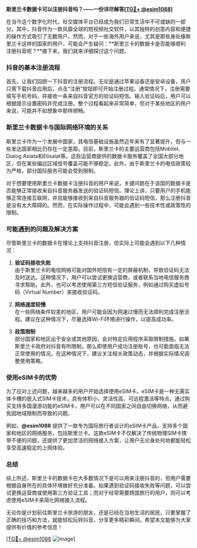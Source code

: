 **斯里兰卡数据卡可以注册抖音吗？——一份详尽解答[[TG💪+ @esim1088](https://t.me/s/esim1088)]**

在当今这个数字化时代，社交媒体平台已经成为我们日常生活中不可或缺的一部分。其中，抖音作为一款风靡全球的短视频社交软件，以其独特的创意内容和便捷的操作方式吸引了无数用户。然而，对于一些海外用户来说，尤其是那些身处像斯里兰卡这样的国家的用户，可能会产生疑问：**斯里兰卡的数据卡是否能够顺利注册抖音呢？**接下来，我们就来详细探讨这个问题。

### 抖音的基本注册流程

首先，让我们回顾一下抖音的注册流程。无论是通过苹果设备还是安卓设备，用户只需下载抖音应用后，点击“注册”按钮即可开始注册过程。通常情况下，注册需要填写手机号码，并接收一条来自抖音官方的验证码短信。输入验证码后，用户可以根据提示设置密码并完成注册。整个过程看起来非常简单，但对于某些地区的用户来说，可能并不如想象中那样顺畅。

### 斯里兰卡数据卡与国际网络环境的关系

斯里兰卡作为一个发展中国家，其电信基础设施虽然近年来有了显著提升，但与一些发达国家相比仍存在一定差距。目前，斯里兰卡的主要运营商包括Mobitel、Dialog Axiata和Etisalat等。这些运营商提供的数据卡服务覆盖了全国大部分地区，但在某些偏远区域信号覆盖可能不够稳定。此外，由于斯里兰卡的电信政策较为严格，部分国际服务可能会受到限制。

对于想要使用斯里兰卡数据卡注册抖音的用户来说，关键问题在于该国的数据卡是否能够正常接收来自抖音服务器发送的验证码短信。理论上讲，只要用户的手机能够正常连接互联网，并且能够接收到来自抖音服务器的验证码短信，那么注册抖音是没有太大障碍的。然而，在实际操作过程中，可能会遇到一些技术性或政策性的限制。

### 可能遇到的问题及解决方案

尽管斯里兰卡的数据卡在理论上支持抖音注册，但实际上可能会遇到以下几种情况：

1. **验证码接收失败**  
   由于斯里兰卡的电信网络可能对国外短信有一定的屏蔽机制，导致验证码无法及时送达。这种情况下，用户可以尝试更换运营商，或者联系当地电信服务商寻求帮助。此外，也可以考虑使用第三方短信验证服务，例如通过购买虚拟号码（Virtual Number）来接收验证码。

2. **网络速度较慢**  
   在一些网络条件较差的地区，用户可能会因为网速过慢而无法顺利完成注册流程。建议在这种情况下，尽量选择Wi-Fi环境进行操作，以提高成功率。

3. **政策限制**  
   部分国家和地区出于安全或其他原因，会对特定应用程序采取限制措施。如果斯里兰卡政府对抖音有所限制，那么即使用户成功注册账号，也可能面临无法正常使用的情况。在这种情况下，建议关注相关政策动态，并根据实际情况调整使用策略。

### 使用eSIM卡的优势

为了应对上述问题，越来越多的用户开始选择使用eSIM卡。eSIM卡是一种无需实体卡槽的嵌入式SIM卡技术，具有体积小、灵活性高、可远程激活等特点。通过购买支持多国漫游功能的eSIM卡，用户可以在不同国家之间自由切换网络，从而避免因地域限制而导致的问题。

例如，**@esim1088** 提供了一款专为国际旅行者设计的eSIM卡产品，支持多个国家和地区的网络服务，包括斯里兰卡。这款eSIM卡不仅解决了传统物理SIM卡携带不便的问题，还提供了更加灵活的网络接入方案，让用户无论身处何地都能轻松享受高速稳定的上网体验。

### 总结

综上所述，斯里兰卡的数据卡在大多数情况下是可以用来注册抖音的，但用户需要根据自身所在的具体环境做好充分准备。如果遇到验证码接收失败等问题，可以尝试更换运营商或使用第三方验证工具；而对于经常需要跨国旅行的用户，则可以考虑使用eSIM卡来简化网络接入流程。

无论你是计划前往斯里兰卡旅游的朋友，还是已经在当地生活的居民，只要掌握了正确的技巧和方法，就能轻松玩转抖音，分享更多精彩瞬间。希望本文能够为大家提供有价值的参考信息！

[[TG💪+ @esim1088](https://t.me/s/esim1088) ![Image](https://i.postimg.cc/4NQfJmqS/Snipaste-2025-05-13-00-14-12.png)]